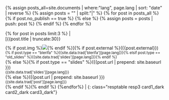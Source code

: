 {% assign posts_all=site.documents | where:"lang", page.lang | sort: "date" | reverse %}
{% assign  posts = "" | split:"|"  %}
{% for post in posts_all %}
{% if post.no_publish == true %}
{% else %}
{% assign posts = posts | push: post %}
{% endif %}
{% endfor %}

{% for post in posts limit:3 %} | <br/>[{{post.title | truncate:30}}<br/>{% if post.img %}<img style="margin-top:10px;" src="{{ site.baseurl }}/assets/{{ post.assets }}post/{{ post.img }}"/>{% endif %}]{% if post.external %}({{post.external}})<br/><small>{% if post.type == "blerifa" %}{{site.data.trad['blerifa'][page.lang]}}{% elsif post.type == "old_slides" %}{{site.data.trad['slides'][page.lang]}}{% endif %}</small><br/>{% else %}{% if post.type == "slides" %}({{post.url | prepend: site.baseurl }})<br/><small>{{site.data.trad['slides'][page.lang]}}</small><br/>{% else %}({{post.url | prepend: site.baseurl }})<br/><small>{{site.data.trad['post'][page.lang]}}</small><br/>{% endif %}{% endif %} {%endfor%} |
{: class="resptable resp3 card1_dark card2_dark card3_dark"}
